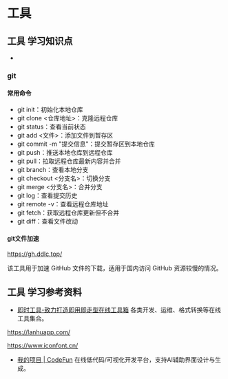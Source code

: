 # 工具

## 工具 学习知识点

-
### git

#### 常用命令

- git init：初始化本地仓库
- git clone <仓库地址>：克隆远程仓库
- git status：查看当前状态
- git add <文件>：添加文件到暂存区
- git commit -m "提交信息"：提交暂存区到本地仓库
- git push：推送本地仓库到远程仓库
- git pull：拉取远程仓库最新内容并合并
- git branch：查看本地分支
- git checkout <分支名>：切换分支
- git merge <分支名>：合并分支
- git log：查看提交历史
- git remote -v：查看远程仓库地址
- git fetch：获取远程仓库更新但不合并
- git diff：查看文件改动

#### git文件加速
https://gh.ddlc.top/

该工具用于加速 GitHub 文件的下载，适用于国内访问 GitHub 资源较慢的情况。


## 工具 学习参考资料

- [即时工具-致力打造即用即走型在线工具箱](https://www.67tool.com/?continueFlag=3276a0795896f1881fea894d280ff0b3)
  各类开发、运维、格式转换等在线工具集合。

https://lanhuapp.com/

https://www.iconfont.cn/

- [我的项目 | CodeFun](https://ide.code.fun)
  在线低代码/可视化开发平台，支持AI辅助界面设计与生成。